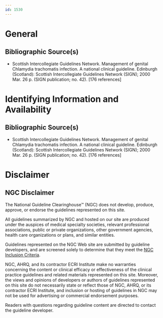 ```yaml
---
id: 1530
---
```


# General

## Bibliographic Source(s)

- Scottish Intercollegiate Guidelines Network. Management of genital Chlamydia trachomatis infection. A national clinical guideline. Edinburgh (Scotland): Scottish Intercollegiate Guidelines Network (SIGN); 2000 Mar. 26 p. (SIGN publication; no. 42). [176 references]

# Identifying Information and Availability

## Bibliographic Source(s)

- Scottish Intercollegiate Guidelines Network. Management of genital Chlamydia trachomatis infection. A national clinical guideline. Edinburgh (Scotland): Scottish Intercollegiate Guidelines Network (SIGN); 2000 Mar. 26 p. (SIGN publication; no. 42). [176 references]

# Disclaimer

## NGC Disclaimer

The National Guideline Clearinghouse™ (NGC) does not develop, produce, approve, or endorse the guidelines represented on this site.

All guidelines summarized by NGC and hosted on our site are produced under the auspices of medical specialty societies, relevant professional associations, public or private organizations, other government agencies, health care organizations or plans, and similar entities.

Guidelines represented on the NGC Web site are submitted by guideline developers, and are screened solely to determine that they meet the [NGC Inclusion Criteria](/help-and-about/summaries/inclusion-criteria).

NGC, AHRQ, and its contractor ECRI Institute make no warranties concerning the content or clinical efficacy or effectiveness of the clinical practice guidelines and related materials represented on this site. Moreover, the views and opinions of developers or authors of guidelines represented on this site do not necessarily state or reflect those of NGC, AHRQ, or its contractor ECRI Institute, and inclusion or hosting of guidelines in NGC may not be used for advertising or commercial endorsement purposes.

Readers with questions regarding guideline content are directed to contact the guideline developer.

